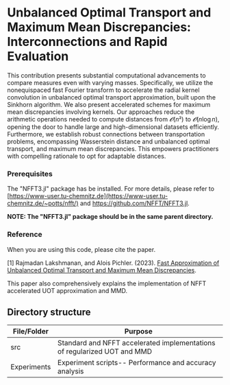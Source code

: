 # Unbalanced Optimal Transport and Maximum Mean Discrepancies: Interconnections and Rapid Evaluation
This contribution presents substantial computational advancements to compare measures even with varying masses.
Specifically, we utilize the nonequispaced fast Fourier transform to accelerate the radial kernel convolution in unbalanced optimal transport approximation, built upon the Sinkhorn algorithm. We also present accelerated schemes for maximum mean discrepancies involving kernels.
Our approaches reduce the arithmetic operations needed to compute distances from $𝓞(n²)$ to $𝓞(n \log n)$, opening the door to handle large and high-dimensional datasets efficiently. 
Furthermore, we establish robust connections between transportation problems, encompassing Wasserstein distance and unbalanced optimal transport, and maximum mean discrepancies.
This empowers practitioners with compelling rationale to opt for adaptable distances.

### Prerequisites

The "NFFT3.jl" package has be installed. For more details, please refer to  [https://www-user.tu-chemnitz.de](https://www-user.tu-chemnitz.de/~potts/nfft/) and https://github.com/NFFT/NFFT3.jl. 


**NOTE: The "NFFT3.jl" package should be in the same parent directory.**


### Reference

When you are using this code, please cite the paper.

<a id="1">[1]</a> Rajmadan Lakshmanan, and Alois Pichler. (2023). [Fast Approximation of Unbalanced Optimal Transport and Maximum Mean Discrepancies](https://arxiv.org/pdf/2306.13618v1.pdf). 

This paper also comprehensively explains the implementation of NFFT accelerated UOT approximation and MMD.


## Directory structure

| File/Folder   | Purpose                                                                                   |
| ------------- |-------------------------------------------------------------------------------------------|   
| src           | Standard and NFFT accelerated implementations of regularized UOT and MMD  |
| Experiments | Experiment scripts-- Performance and accuracy analysis      |


